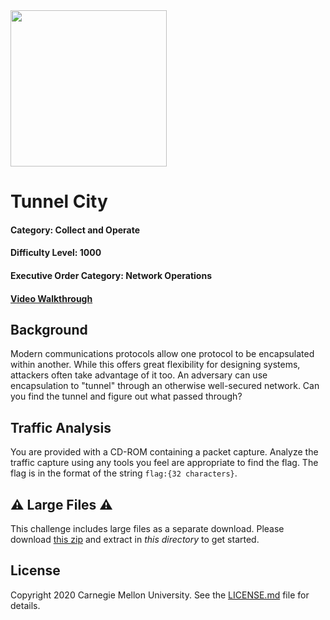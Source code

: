 <img src="../../logo.png" height="250px">

# Tunnel City
#### Category: Collect and Operate
#### Difficulty Level: 1000
#### Executive Order Category: Network Operations
#### <a href="https://www.youtube.com/watch?v=CgttsSoHgoA&list=PLSNlEg26NNpyjtUujhwW16SkJbuE9Pppe&index=35">Video Walkthrough</a>

## Background

Modern communications protocols allow one protocol to be encapsulated within another. While this offers great
flexibility for designing systems, attackers often take advantage of it too. An adversary can use encapsulation to
"tunnel" through an otherwise well-secured network. Can you find the tunnel and figure out what passed through?

## Traffic Analysis
You are provided with a CD-ROM containing a packet capture. Analyze the traffic capture using any tools you feel are
appropriate to find the flag. The flag is in the format of the string `flag:{32 characters}`.

## ⚠️ Large Files ⚠️
This challenge includes large files as a separate download. Please download
[this zip](https://cisaprescup.blob.core.usgovcloudapi.net/prescup19/team-round1-co-1000-largefiles.zip)
and extract in _this directory_ to get started.

## License
Copyright 2020 Carnegie Mellon University. See the [LICENSE.md](../../LICENSE.md) file for details.
